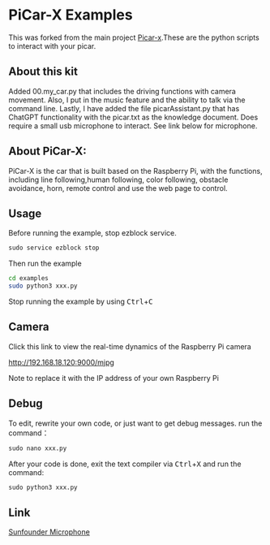 
# PiCar-X Examples

This was forked from the main project [Picar-x](https://github.com/Sunfounder/picar-x.git).These are the python scripts to interact with your picar.

## About this kit

Added 00.my_car.py that includes the driving functions with camera movement. Also, I put in the music feature and the ability to talk via the command line. Lastly, I have added the file picarAssistant.py that has ChatGPT functionality with the picar.txt as the knowledge document. Does require a small usb microphone to interact. See link below for microphone.

## About PiCar-X:
PiCar-X is the car that is built based on the Raspberry Pi, with the functions, including line following,human following, color following, obstacle avoidance, horn,  remote control and use the web page to control.

## Usage

Before running the example, stop ezblock service.

```python
sudo service ezblock stop
```

Then run the example

```bash
cd examples
sudo python3 xxx.py
```

Stop running the example by using <kbd>Ctrl</kbd>+<kbd>C</kbd>

## Camera

Click this link to view the real-time dynamics of the Raspberry Pi camera

http://192.168.18.120:9000/mjpg

Note to replace it with the IP address of your own Raspberry Pi


## Debug

To edit, rewrite your own code, or just want to get debug messages. run the command：

```python
sudo nano xxx.py
```

After your code is done, exit the text compiler via <kbd>Ctrl</kbd>+<kbd>X</kbd> and run the command:

```python
sudo python3 xxx.py
```

## Link

[Sunfounder Microphone](https://www.amazon.com/gp/product/B01KLRBHGM/ref=ppx_yo_dt_b_search_asin_title?ie=UTF8&th=1)
